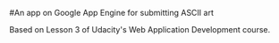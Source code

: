 #An app on Google App Engine for submitting ASCII art

Based on Lesson 3 of Udacity's Web Application Development course.